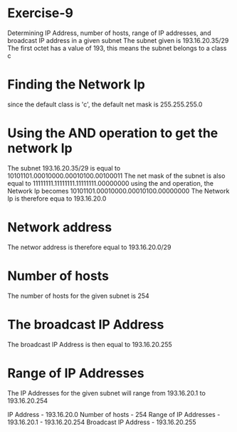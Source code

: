 # Exercise-9
Determining IP Address, number of hosts, range of IP addresses, and broadcast IP address in a given subnet 
The subnet given is 193.16.20.35/29
The first octet has a value of 193, this means the subnet belongs to a class c

# Finding the Network Ip
since the default class is 'c', the default net mask is 255.255.255.0

# Using the AND operation to get the network Ip
The subnet 193.16.20.35/29 is equal to 10101101.00010000.00010100.00100011
The net mask of the subnet is also equal to 11111111.11111111.11111111.00000000
using the and operation, the Network Ip becomes 10101101.00010000.00010100.00000000
The Network Ip is therefore equa to 193.16.20.0

# Network address
The networ address is therefore  equal to 193.16.20.0/29

# Number of hosts 
The number of hosts for the given subnet is 254

# The broadcast IP Address 
The broadcast IP Address is then equal to 193.16.20.255

# Range of IP Addresses 
The IP Addresses for the given subnet will range from 193.16.20.1 to 193.16.20.254

IP Address - 193.16.20.0
Number of hosts - 254
Range of IP Addresses - 193.16.20.1 - 193.16.20.254
Broadcast IP Address - 193.16.20.255
